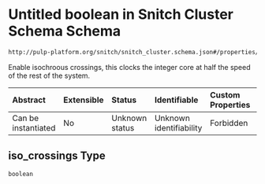 # Untitled boolean in Snitch Cluster Schema Schema

```txt
http://pulp-platform.org/snitch/snitch_cluster.schema.json#/properties/timing/properties/iso_crossings
```

Enable isochroous crossings, this clocks the integer core at half the speed of the rest of the system.

| Abstract            | Extensible | Status         | Identifiable            | Custom Properties | Additional Properties | Access Restrictions | Defined In                                                                       |
| :------------------ | :--------- | :------------- | :---------------------- | :---------------- | :-------------------- | :------------------ | :------------------------------------------------------------------------------- |
| Can be instantiated | No         | Unknown status | Unknown identifiability | Forbidden         | Allowed               | none                | [snitch_cluster.schema.json*](snitch_cluster.schema.json "open original schema") |

## iso_crossings Type

`boolean`
